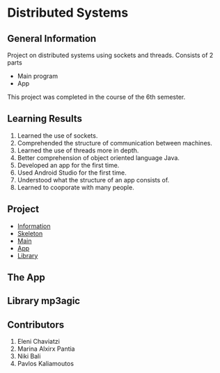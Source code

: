 # Distributed Systems
<h2>General Information</h2>

Project on distributed systems using sockets and threads. Consists of 2 parts
* Main program
* App

This project was completed in the course of the 6th semester.

<h2>Learning Results</h2>

1. Learned the use of sockets.
2. Comprehended the structure of communication between machines.
3. Learned the use of threads more in depth.
4. Better comprehension of object oriented language Java.
5. Developed an app for the first time.
6. Used Android Studio for the first time.
7. Understood what the structure of an app consists of.
8. Learned to cooporate with many people.

<h2> Project </h2>

* [Information](https://github.com/emy1999/Distributed-Systems/blob/master/3170005_3170033_3160046_3170114_3170172/1st%20and%202nd%20assignment/ProjectDistributed2020.pdf)
* [Skeleton](https://github.com/emy1999/Distributed-Systems/blob/master/3170005_3170033_3160046_3170114_3170172/1st%20and%202nd%20assignment/skeleton.png)
* [Main](https://github.com/emy1999/Distributed-Systems/tree/master/3170005_3170033_3160046_3170114_3170172/1st%20and%202nd%20assignment/spotify4/src/com/example/spotify)
* [App](https://github.com/emy1999/Distributed-Systems/tree/master/3170005_3170033_3160046_3170114_3170172/1st%20and%202nd%20assignment/android%20app/spotify/app/src/main/java/com/example/spotify)
* [Library](https://github.com/emy1999/Distributed-Systems/tree/master/3170005_3170033_3160046_3170114_3170172/1st%20and%202nd%20assignment/mp3agiclib)


<h2> The App </h2>

<h2> Library mp3agic </h2>


<h2> Contributors</h2>

1. Eleni Chaviatzi
2. Marina Alxirx Pantia
3. Niki Bali
4. Pavlos Kaliamoutos
